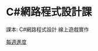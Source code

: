 # C#網路程式設計課
課本: C#網路程式設計 線上遊戲實作

<a href="https://github.com/iambjlu/CS_WebApp_Class/tree/main/WeeklyProgress">每週進度</a>
